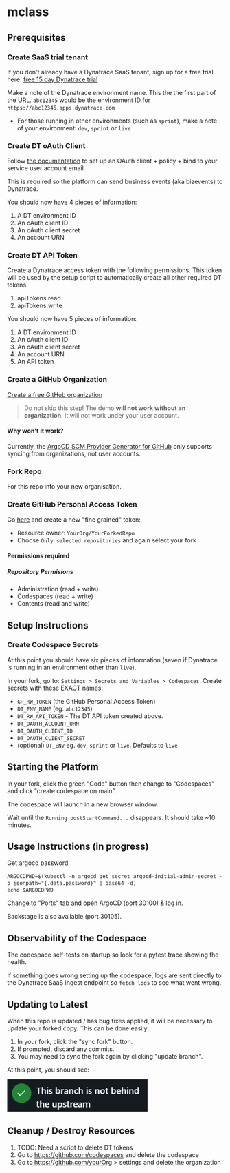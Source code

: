 # mclass

## Prerequisites

### Create SaaS trial tenant

If you don't already have a Dynatrace SaaS tenant, sign up for a free trial here: [free 15 day Dynatrace trial](https://www.dynatrace.com/trial)

Make a note of the Dynatrace environment name. This the the first part of the URL. `abc12345` would be the environment ID for `https://abc12345.apps.dynatrace.com`

* For those running in other environments (such as `sprint`), make a note of your environment: `dev`, `sprint` or `live`

### Create DT oAuth Client

Follow [the documentation](https://www.dynatrace.com/support/help/platform-modules/business-analytics/ba-api-ingest) to set up an OAuth client + policy + bind to your service user account email.

This is required so the platform can send business events (aka bizevents) to Dynatrace.

You should now have 4 pieces of information:

1. A DT environment ID
1. An oAuth client ID
1. An oAuth client secret
1. An account URN

### Create DT API Token

Create a Dynatrace access token with the following permissions. This token will be used by the setup script to automatically create all other required DT tokens.

1. apiTokens.read
1. apiTokens.write

You should now have 5 pieces of information:

1. A DT environment ID
1. An oAuth client ID
1. An oAuth client secret
1. An account URN
1. An API token

### Create a GitHub Organization

[Create a free GitHub organization](https://github.com/account/organizations/new?plan=free)

> Do not skip this step! The demo **will not work without an organization**. It will not work under your user account.

#### Why won't it work?

Currently, the [ArgoCD SCM Provider Generator for GitHub](https://argocd-applicationset.readthedocs.io/en/stable/Generators-SCM-Provider/#github) only supports syncing from organizations, not user accounts.

### Fork Repo

For this repo into your new organisation.

### Create GitHub Personal Access Token

Go [here](https://github.com/settings/personal-access-tokens/new) and create a new "fine grained" token:

- Resource owner: `YourOrg/YourForkedRepo`
- Choose `Only selected repositories` and again select your fork

#### Permissions required

##### Repository Permisions

- Administration (read + write)
- Codespaces (read + write)
- Contents (read and write)

## Setup Instructions

### Create Codespace Secrets

At this point you should have six pieces of information (seven if Dynatrace is running in an environment other than `live`).

In your fork, go to: `Settings > Secrets and Variables > Codespaces`. Create secrets with these EXACT names:

- `GH_RW_TOKEN` (the GitHub Personal Access Token)
- `DT_ENV_NAME` (eg. `abc12345`)
- `DT_RW_API_TOKEN` - The DT API token created above.
- `DT_OAUTH_ACCOUNT_URN`
- `DT_OAUTH_CLIENT_ID`
- `DT_OAUTH_CLIENT_SECRET`
- (optional) `DT_ENV` eg. `dev`, `sprint` or `live`. Defaults to `live`

## Starting the Platform

In your fork, click the green "Code" button then change to "Codespaces" and click  "create codespace on main".

The codespace will launch in a new browser window.

Wait until the `Running postStartCommand...` disappears. It should take ~10 minutes.

## Usage Instructions (in progress)

Get argocd password
```
ARGOCDPWD=$(kubectl -n argocd get secret argocd-initial-admin-secret -o jsonpath="{.data.password}" | base64 -d)
echo $ARGOCDPWD
```

Change to "Ports" tab and open ArgoCD (port 30100) & log in.

Backstage is also available (port 30105).

## Observability of the Codespace

The codespace self-tests on startup so look for a pytest trace showing the health.

If something goes wrong setting up the codespace, logs are sent directly to the Dynatrace SaaS ingest endpoint so `fetch logs` to see what went wrong.

## Updating to Latest

When this repo is updated / has bug fixes applied, it will be necessary to update your forked copy. This can be done easily:

1. In your fork, click the "sync fork" button.
1. If prompted, discard any commits.
1. You may need to sync the fork again by clicking "update branch".

At this point, you should see:

![fork not behind upstream](assets/branch-not-behind-upstream.png)

## Cleanup / Destroy Resources

1. TODO: Need a script to delete DT tokens
2. Go to https://github.com/codespaces and delete the codespace
3. Go to https://github.com/yourOrg > settings and delete the organization